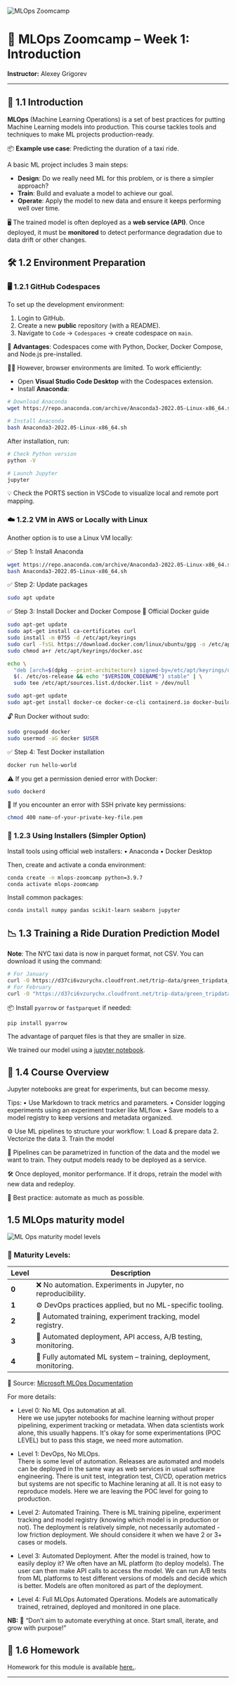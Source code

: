 ![MLOps Zoomcamp](../images/banner-2025.jpg)

# 🚀 MLOps Zoomcamp – Week 1: Introduction

**Instructor:** Alexey Grigorev

---

## 📌 1.1 Introduction

**MLOps** (Machine Learning Operations) is a set of best practices for putting Machine Learning models into production. This course tackles tools and techniques to make ML projects production-ready.

📦 **Example use case**: Predicting the duration of a taxi ride.

A basic ML project includes 3 main steps:
- **Design**: Do we really need ML for this problem, or is there a simpler approach?
- **Train**: Build and evaluate a model to achieve our goal.
- **Operate**: Apply the model to new data and ensure it keeps performing well over time.

🖥️ The trained model is often deployed as a **web service (API)**. Once deployed, it must be **monitored** to detect performance degradation due to data drift or other changes.



## 🛠️ 1.2 Environment Preparation

### 🖥️ 1.2.1 GitHub Codespaces

To set up the development environment:

1. Login to GitHub.
2. Create a new **public** repository (with a README).
3. Navigate to `Code` → `Codespaces` → create codespace on `main`.

🎯 **Advantages**: Codespaces come with Python, Docker, Docker Compose, and Node.js pre-installed.

👨‍💻 However, browser environments are limited. To work efficiently:
- Open **Visual Studio Code Desktop** with the Codespaces extension.
- Install **Anaconda**:

```sh
# Download Anaconda
wget https://repo.anaconda.com/archive/Anaconda3-2022.05-Linux-x86_64.sh

# Install Anaconda
bash Anaconda3-2022.05-Linux-x86_64.sh
```

After installation, run:

```sh
# Check Python version
python -V

# Launch Jupyter
jupyter
```

💡 Check the PORTS section in VSCode to visualize local and remote port mapping.


### ☁️ 1.2.2 VM in AWS or Locally with Linux

Another option is to use a Linux VM locally:

✅ Step 1: Install Anaconda
```sh
wget https://repo.anaconda.com/archive/Anaconda3-2022.05-Linux-x86_64.sh
bash Anaconda3-2022.05-Linux-x86_64.sh
```

✅ Step 2: Update packages
```sh
sudo apt update
```

✅ Step 3: Install Docker and Docker Compose
🧱 Official Docker guide
```sh
sudo apt-get update
sudo apt-get install ca-certificates curl
sudo install -m 0755 -d /etc/apt/keyrings
sudo curl -fsSL https://download.docker.com/linux/ubuntu/gpg -o /etc/apt/keyrings/docker.asc
sudo chmod a+r /etc/apt/keyrings/docker.asc

echo \
  "deb [arch=$(dpkg --print-architecture) signed-by=/etc/apt/keyrings/docker.asc] https://download.docker.com/linux/ubuntu \
  $(. /etc/os-release && echo "$VERSION_CODENAME") stable" | \
  sudo tee /etc/apt/sources.list.d/docker.list > /dev/null

sudo apt-get update
sudo apt-get install docker-ce docker-ce-cli containerd.io docker-buildx-plugin docker-compose-plugin
```

🔓 Run Docker without sudo:
```sh
sudo groupadd docker
sudo usermod -aG docker $USER
```

✅ Step 4: Test Docker installation
```sh
docker run hello-world
```

⚠️ If you get a permission denied error with Docker:
```sh
sudo dockerd
```
🔑 If you encounter an error with SSH private key permissions:
```sh
chmod 400 name-of-your-private-key-file.pem
```

### 🧰 1.2.3 Using Installers (Simpler Option)

Install tools using official web installers:
	•	Anaconda
	•	Docker Desktop

Then, create and activate a conda environment:
```sh
conda create -n mlops-zoomcamp python=3.9.7
conda activate mlops-zoomcamp
```

Install common packages:
```sh
conda install numpy pandas scikit-learn seaborn jupyter
```

## 📉 1.3 Training a Ride Duration Prediction Model

**Note**: The NYC taxi data is now in parquet format, not CSV. You can download it using the command:
```sh
# For January
curl -O https://d37ci6vzurychx.cloudfront.net/trip-data/green_tripdata_2021-01.parquet
# For February
curl -O "https://d37ci6vzurychx.cloudfront.net/trip-data/green_tripdata_2021-02.parquet"
```
📦 Install `pyarrow` or `fastparquet` if needed:
```sh
pip install pyarrow
```
The advantage of parquet files is that they are smaller in size.

We trained our model using a [jupyter notebook](notebooks/duration-prediction.ipynb).


## 🧭 1.4 Course Overview

Jupyter notebooks are great for experiments, but can become messy.

Tips:
	•	Use Markdown to track metrics and parameters.
	•	Consider logging experiments using an experiment tracker like MLflow.
	•	Save models to a model registry to keep versions and metadata organized.

⚙️ Use ML pipelines to structure your workflow:
	1.	Load & prepare data
	2.	Vectorize the data
	3.	Train the model

🎯 Pipelines can be parametrized in function of the data and the model we want to train. They output models ready to be deployed as a service.

🛠️ Once deployed, monitor performance. If it drops, retrain the model with new data and redeploy.

📌 Best practice: automate as much as possible.


## 1.5 MLOps maturity model

![ML Ops maturity model levels](../images/maturity_levels.jpg)

### 🔢 Maturity Levels:

| Level | Description                                                             |
|-------|-------------------------------------------------------------------------|
| **0** | ❌ No automation. Experiments in Jupyter, no reproducibility.            |
| **1** | ⚙️ DevOps practices applied, but no ML-specific tooling.                 |
| **2** | 🧪 Automated training, experiment tracking, model registry.              |
| **3** | 🚀 Automated deployment, API access, A/B testing, monitoring.            |
| **4** | 🤖 Fully automated ML system – training, deployment, monitoring.         |

📘 Source: [Microsoft MLOps Documentation](https://docs.microsoft.com/en-us/azure/architecture/example-scenario/mlops/mlops-maturity-model) 

For more details:
- Level 0: No ML Ops automation at all.    
Here we use jupyter notebooks for machine learning without proper pipelining, experiment tracking or metadata. When data scientists work alone, this usually happens. It's okay for some experimentations (POC LEVEL) but to pass this stage, we need more automation.

- Level 1: DevOps, No MLOps.     
There is some level of automation. Releases are automated and models can be deployed in the same way as web services in usual software engineering. There is unit test, integration test, CI/CD, operation metrics but systems are not specific to Machine leraning at all. It is not easy to reproduce models. Here we are leaving the POC level for going to production.

- Level 2: Automated Training.
There is ML training pipeline, experiment tracking and model registry (knowing which model is in production or not). The deployment is relatively simple, not necessarily automated - low friction deployment. We should considere it when we have 2 or 3+ cases or models.

- Level 3: Automated Deployment.
After the model is trained, how to easily deploy it? We often have an ML platform (to deploy models). The user can then make API calls to access the model. We can run A/B tests from ML platforms to test different versions of models and decide which is better. Models are often monitored as part of the deployment.

- Level 4: Full MLOps Automated Operations.
Models are automatically trained, retrained, deployed and monitored in one place.

**NB:** 🧠 “Don’t aim to automate everything at once. Start small, iterate, and grow with purpose!”


## 📝 1.6 Homework
Homework for this module is available [here.](notebooks/homework_01.ipynb).

---
